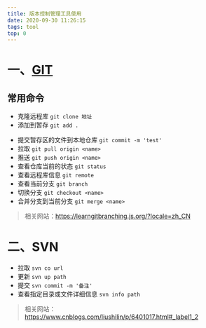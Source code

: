 ```yaml
---
title: 版本控制管理工具使用
date: 2020-09-30 11:26:15
tags: tool
top: 0
---
```


# 一、[GIT](https://learngitbranching.js.org/)

## 常用命令

- 克隆远程库	`git clone 地址`
- 添加到暂存    `git add .`

<!--more-->

- 提交暂存区的文件到本地仓库    `git commit -m 'test'`
- 拉取    `git pull origin <name>`
- 推送    `git push origin <name>`
- 查看仓库当前的状态    `git status`
- 查看远程库信息    `git remote`
- 查看当前分支    `git branch` 
- 切换分支    `git checkout <name>`
- 合并分支到当前分支    `git merge <name>`

> 相关网站：https://learngitbranching.js.org/?locale=zh_CN

# 二、SVN

- 拉取    `svn co url`
- 更新    `svn up path`
- 提交    `svn commit -m '备注'`
- 查看指定目录或文件详细信息    `svn info path`

> 相关网站：https://www.cnblogs.com/liushilin/p/6401017.html#_label1_2